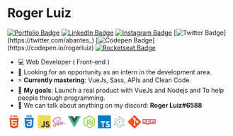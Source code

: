 # Roger Luiz

[![Portfolio Badge](https://img.shields.io/badge/Portfolio-%23262626.svg?&style=flat-square&logo=dependabot&logoColor=white)](https://gist.github.com/roger3g/94eb77e77ed3edbe4e6ed02b50fe5a12) [![LinkedIn Badge](https://img.shields.io/badge/-LinkedIn-blue?style=flat-square&logo=Linkedin&logoColor=white&link=https://www.linkedin.com/in/roger-luiz/)](https://www.linkedin.com/in/roger-luiz/) [![Instagram Badge](https://img.shields.io/badge/instagram-%23E4405F.svg?&style=flat-square&logo=instagram&logoColor=white)](https://www.instagram.com/rogersluiz_/) [![Twitter Badge](https://img.shields.io/badge/-Twitter-1ca0f1?style=flat-square&labelColor=1ca0f1&logo=twitter&logoColor=white&link=https://twitter.com/abantes_)](https://twitter.com/abantes_) [![Codepen Badge](https://img.shields.io/badge/-Codepen-black?style=flat-square&logo=Codepen&logoColor=white&link=[https://codepen.io/rogerluiz](https://codepen.io/rogerluiz))](https://codepen.io/rogerluiz) [![Rocketseat Badge](https://img.shields.io/badge/-Rocketseat-41356b?style=flat-square&logo=Rocketseat&logoColor=white&link=https://app.rocketseat.com.br/me/rogerluiz)](https://app.rocketseat.com.br/me/rogerluiz)

- :computer: Web Developer ( Front-end )
- :eyes: Looking for an opportunity as an intern in the development area.
- :zap: **Currently mastering**: VueJs, Sass, APIs and Clean Code.
- :rocket: **My goals**: Launch a real product with VueJs and Nodejs and To help people through programming.
- :speech_balloon: We can talk about anything on my discord: **Roger Luiz#6588**

<p align="left">
  <img src="images/html5-plain-wordmark.svg" alt="html" width="30" height="30"/>
  <img src="images/css3-plain-wordmark.svg" alt="css" width="30" height="30"/>
  <img src="images/javascript-original.svg" alt="javascript" width="30" height="30"/> 
  <img src="images/sass-original.svg" alt="sass" width="30" height="30"/>
  <img src="images/vuejs-original.svg" alt="vue" width="30" height="30"/>
  <img src="images/nodejs-original.svg" alt="nodejs" width="30" height="30"/>
  <img src="images/typescript-original.svg" alt="typescript" width="30" height="30"/>
  <img src="images/electron-original.svg" alt="electron" width="30" height="30"/>
  <img src="images/git-original.svg" alt="git" width="30" height="30"/>
  <img src="images/npm-original-wordmark.svg" alt="npm" width="30" height="30"/>
</p>
